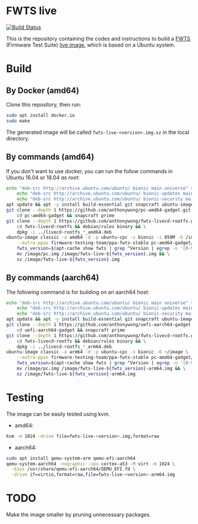 # FWTS live

[![Build Status](https://travis-ci.org/anthonywong/fwts-live.svg?branch=master)](https://travis-ci.org/anthonywong/fwts-live)

This is the repository containing the codes and instructions to build
a [FWTS](https://wiki.ubuntu.com/FirmwareTestSuite) (Firmware Test Suite) [live image](https://wiki.ubuntu.com/FirmwareTestSuite/FirmwareTestSuiteLive), which is based on a Ubuntu
system.

# Build

## By Docker (amd64)
Clone this repository, then run:

```sh
sudo apt install docker.io
sudo make
```

The generated image will be called `fwts-live-<version>.img.xz` in the local directory.

## By commands (amd64)
If you don't want to use docker, you can run the follow commands in
Ubuntu 16.04 or 18.04 *as root*:

```sh
echo "deb-src http://archive.ubuntu.com/ubuntu/ bionic main universe" >> /etc/apt/sources.list && \
    echo "deb-src http://archive.ubuntu.com/ubuntu/ bionic-updates main universe" >> /etc/apt/sources.list && \
    echo "deb-src http://archive.ubuntu.com/ubuntu/ bionic-security main universe" >> /etc/apt/sources.list 
apt update && apt -y install build-essential git snapcraft ubuntu-image && apt-get -y build-dep livecd-rootfs
git clone --depth 1 https://github.com/anthonywong/pc-amd64-gadget.git && \
    cd pc-amd64-gadget && snapcraft prime
git clone --depth 1 https://github.com/anthonywong/fwts-livecd-rootfs.git && \
    cd fwts-livecd-rootfs && debian/rules binary && \
    dpkg -i ../livecd-rootfs_*_amd64.deb
ubuntu-image classic -a amd64 -d -p ubuntu-cpc -s bionic -i 850M -O /image \
    --extra-ppas firmware-testing-team/ppa-fwts-stable pc-amd64-gadget/prime && \
    fwts_version=$(apt-cache show fwts | grep ^Version | egrep -o '[0-9]{2}.[0-9]{2}.[0-9]{2}' | sort -r | head -1) && \
    mv /image/pc.img /image/fwts-live-${fwts_version}.img && \
    xz /image/fwts-live-${fwts_version}.img
```

## By commands (aarch64)
The following command is for building on an aarch64 host:

```sh
echo "deb-src http://archive.ubuntu.com/ubuntu/ bionic main universe" >> /etc/apt/sources.list && \
    echo "deb-src http://archive.ubuntu.com/ubuntu/ bionic-updates main universe" >> /etc/apt/sources.list && \
    echo "deb-src http://archive.ubuntu.com/ubuntu/ bionic-security main universe" >> /etc/apt/sources.list 
apt update && apt -y install build-essential git snapcraft ubuntu-image && apt-get -y build-dep livecd-rootfs
git clone --depth 1 https://github.com/anthonywong/uefi-aarch64-gadget.git && \
    cd uefi-aarch64-gadget && snapcraft prime
git clone --depth 1 https://github.com/anthonywong/fwts-livecd-rootfs.git && \
    cd fwts-livecd-rootfs && debian/rules binary && \
    dpkg -i ../livecd-rootfs_*_arm64.deb
ubuntu-image classic -a arm64 -d -p ubuntu-cpc -s bionic -O ~/image \
    --extra-ppas firmware-testing-team/ppa-fwts-stable pc-amd64-gadget/prime && \
    fwts_version=$(apt-cache show fwts | grep ^Version | egrep -o '[0-9]{2}.[0-9]{2}.[0-9]{2}' | sort -r | head -1) && \
    mv /image/pc.img /image/fwts-live-${fwts_version}-arm64.img && \
    xz /image/fwts-live-${fwts_version}-arm64.img
```

# Testing
The image can be easily tested using kvm.

* amd64:
```sh
kvm -m 1024 -drive file=fwts-live-<version>.img,format=raw
```

* aarch64:
```sh
sudo apt install qemu-system-arm qemu-efi-aarch64 
qemu-system-aarch64 -nographic -cpu cortex-a53 -M virt -m 1024 \
  -bios /usr/share/qemu-efi-aarch64/QEMU_EFI.fd \
  -drive if=virtio,format=raw,file=fwts-live-<version>-arm64.img
```

# TODO
Make the image smaller by pruning unnecessary packages.

